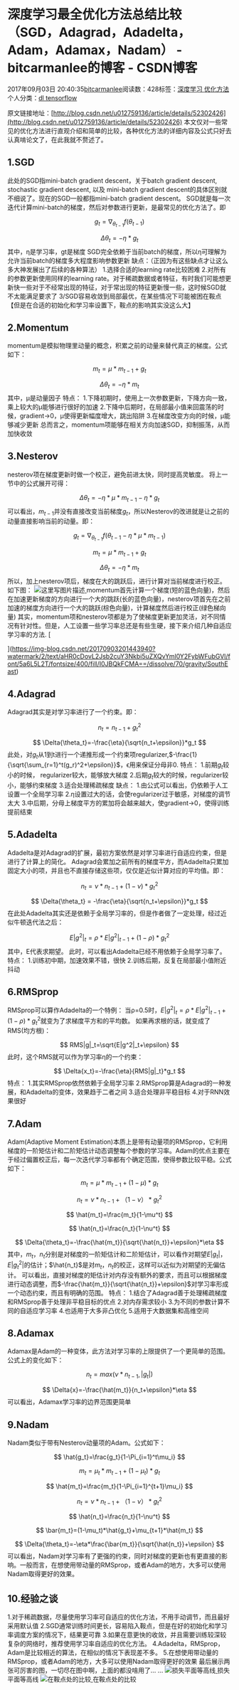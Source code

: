 
# 深度学习最全优化方法总结比较（SGD，Adagrad，Adadelta，Adam，Adamax，Nadam） - bitcarmanlee的博客 - CSDN博客


2017年09月03日 20:40:35[bitcarmanlee](https://me.csdn.net/bitcarmanlee)阅读数：428标签：[深度学习																](https://so.csdn.net/so/search/s.do?q=深度学习&t=blog)[优化方法																](https://so.csdn.net/so/search/s.do?q=优化方法&t=blog)[
							](https://so.csdn.net/so/search/s.do?q=深度学习&t=blog)个人分类：[dl tensorflow																](https://blog.csdn.net/bitcarmanlee/article/category/6449624)


原文链接地址：[http://blog.csdn.net/u012759136/article/details/52302426](http://blog.csdn.net/u012759136/article/details/52302426)
本文仅对一些常见的优化方法进行直观介绍和简单的比较，各种优化方法的详细内容及公式只好去认真啃论文了，在此我就不赘述了。
## 1.SGD
此处的SGD指mini-batch gradient descent，关于batch gradient descent, stochastic gradient descent, 以及 mini-batch gradient descent的具体区别就不细说了。现在的SGD一般都指mini-batch gradient descent。
SGD就是每一次迭代计算mini-batch的梯度，然后对参数进行更新，是最常见的优化方法了。即

$$
g_t=\nabla_{\theta_{t-1}}{f(\theta_{t-1})}
$$

$$
\Delta{\theta_t}=-\eta*g_t
$$
其中，η是学习率，gt是梯度
SGD完全依赖于当前batch的梯度，所以η可理解为允许当前batch的梯度多大程度影响参数更新
缺点：（正因为有这些缺点才让这么多大神发展出了后续的各种算法）
1.选择合适的learning rate比较困难
2.对所有的参数更新使用同样的learning rate。对于稀疏数据或者特征，有时我们可能想更新快一些对于不经常出现的特征，对于常出现的特征更新慢一些，这时候SGD就不太能满足要求了
3/SGD容易收敛到局部最优，在某些情况下可能被困在鞍点【但是在合适的初始化和学习率设置下，鞍点的影响其实没这么大】
## 2.Momentum
momentum是模拟物理里动量的概念，积累之前的动量来替代真正的梯度。公式如下：

$$
m_t=\mu*m_{t-1}+g_t
$$

$$
\Delta{\theta_t}=-\eta*m_t
$$
其中，μ是动量因子
特点：
1.下降初期时，使用上一次参数更新，下降方向一致，乘上较大的μ能够进行很好的加速
2.下降中后期时，在局部最小值来回震荡的时候，gradient→0，μ使得更新幅度增大，跳出陷阱
3.在梯度改变方向的时候，μ能够减少更新
总而言之，momentum项能够在相关方向加速SGD，抑制振荡，从而加快收敛
## 3.Nesterov
nesterov项在梯度更新时做一个校正，避免前进太快，同时提高灵敏度。
将上一节中的公式展开可得：

$$
\Delta{\theta_t}=-\eta*\mu*m_{t-1}-\eta*g_t
$$
可以看出，$m_{t-1}$并没有直接改变当前梯度$g_t$，所以Nesterov的改进就是让之前的动量直接影响当前的动量。即：

$$
g_t=\nabla_{\theta_{t-1}}{f(\theta_{t-1}-\eta*\mu*m_{t-1})}
$$

$$
m_t=\mu*m_{t-1}+g_t
$$

$$
\Delta{\theta_t}=-\eta*m_t
$$
所以，加上nesterov项后，梯度在大的跳跃后，进行计算对当前梯度进行校正。如下图：
![这里写图片描述](https://img-blog.csdn.net/20170903201443940?watermark/2/text/aHR0cDovL2Jsb2cuY3Nkbi5uZXQvYml0Y2FybWFubGVl/font/5a6L5L2T/fontsize/400/fill/I0JBQkFCMA==/dissolve/70/gravity/SouthEast)[ ](https://img-blog.csdn.net/20170903201443940?watermark/2/text/aHR0cDovL2Jsb2cuY3Nkbi5uZXQvYml0Y2FybWFubGVl/font/5a6L5L2T/fontsize/400/fill/I0JBQkFCMA==/dissolve/70/gravity/SouthEast)
momentum首先计算一个梯度(短的蓝色向量)，然后在加速更新梯度的方向进行一个大的跳跃(长的蓝色向量)，nesterov项首先在之前加速的梯度方向进行一个大的跳跃(棕色向量)，计算梯度然后进行校正(绿色梯向量)
[
](https://img-blog.csdn.net/20170903201443940?watermark/2/text/aHR0cDovL2Jsb2cuY3Nkbi5uZXQvYml0Y2FybWFubGVl/font/5a6L5L2T/fontsize/400/fill/I0JBQkFCMA==/dissolve/70/gravity/SouthEast)其实，momentum项和nesterov项都是为了使梯度更新更加灵活，对不同情况有针对性。但是，人工设置一些学习率总还是有些生硬，接下来介绍几种自适应学习率的方法.
[

](https://img-blog.csdn.net/20170903201443940?watermark/2/text/aHR0cDovL2Jsb2cuY3Nkbi5uZXQvYml0Y2FybWFubGVl/font/5a6L5L2T/fontsize/400/fill/I0JBQkFCMA==/dissolve/70/gravity/SouthEast)
## 4.Adagrad
[
](https://img-blog.csdn.net/20170903201443940?watermark/2/text/aHR0cDovL2Jsb2cuY3Nkbi5uZXQvYml0Y2FybWFubGVl/font/5a6L5L2T/fontsize/400/fill/I0JBQkFCMA==/dissolve/70/gravity/SouthEast)Adagrad其实是对学习率进行了一个约束。即：

$$
n_t=n_{t-1}+g_t^2
$$

$$
\Delta{\theta_t}=-\frac{\eta}{\sqrt{n_t+\epsilon}}*g_t
$$
此处，对$g_t$从1到t进行一个递推形成一个约束项regularizer,$-\frac{1}{\sqrt{\sum_{r=1}^t(g_r)^2+\epsilon}}$，ϵ用来保证分母非0.
特点：
1.前期$g_t$较小的时候， regularizer较大，能够放大梯度
2.后期$g_t$较大的时候，regularizer较小，能够约束梯度
3.适合处理稀疏梯度
缺点：
1.由公式可以看出，仍依赖于人工设置一个全局学习率
2.η设置过大的话，会使regularizer过于敏感，对梯度的调节太大
3.中后期，分母上梯度平方的累加将会越来越大，使gradient→0，使得训练提前结束
## 5.Adadelta
Adadelta是对Adagrad的扩展，最初方案依然是对学习率进行自适应约束，但是进行了计算上的简化。
Adagrad会累加之前所有的梯度平方，而Adadelta只累加固定大小的项，并且也不直接存储这些项，仅仅是近似计算对应的平均值。即：

$$
n_t=\nu*n_{t-1}+(1-\nu)*g_t^2
$$

$$
\Delta{\theta_t} = -\frac{\eta}{\sqrt{n_t+\epsilon}}*g_t
$$
在此处Adadelta其实还是依赖于全局学习率的，但是作者做了一定处理，经过近似牛顿迭代法之后：

$$
E|g^2|_t=\rho*E|g^2|_{t-1}+(1-\rho)*g_t^2
$$
其中，E代表求期望。
此时，可以看出Adadelta已经不用依赖于全局学习率了。
特点：
1.训练初中期，加速效果不错，很快
2.训练后期，反复在局部最小值附近抖动
## 6.RMSprop
RMSprop可以算作Adadelta的一个特例：
当ρ=0.5时，$E|g^2|_t=\rho*E|g^2|_{t-1}+(1-\rho)*g_t^2$就变为了求梯度平方和的平均数。
如果再求根的话，就变成了RMS(均方根)：

$$
RMS|g|_t=\sqrt{E|g^2|_t+\epsilon}
$$
此时，这个RMS就可以作为学习率η的一个约束：

$$
\Delta{x_t}=-\frac{\eta}{RMS|g|_t}*g_t
$$
特点：
1.其实RMSprop依然依赖于全局学习率
2.RMSprop算是Adagrad的一种发展，和Adadelta的变体，效果趋于二者之间
3.适合处理非平稳目标
4.对于RNN效果很好
## 7.Adam
Adam(Adaptive Moment Estimation)本质上是带有动量项的RMSprop，它利用梯度的一阶矩估计和二阶矩估计动态调整每个参数的学习率。Adam的优点主要在于经过偏置校正后，每一次迭代学习率都有个确定范围，使得参数比较平稳。公式如下：

$$
m_t=\mu*m_{t-1}+(1-\mu)*g_t
$$

$$
n_t=\nu*n_{t-1}+（1-\nu）*g_t^2
$$

$$
\hat{m_t}=\frac{m_t}{1-\mu^t}
$$

$$
\hat{n_t}=\frac{n_t}{1-\nu^t}
$$

$$
\Delta{\theta_t}=-\frac{\hat{m_t}}{\sqrt{\hat{n_t}}+\epsilon}*\eta
$$
其中，$m_t$，$n_t$分别是对梯度的一阶矩估计和二阶矩估计，可以看作对期望$E|g_t|$，$E|g_t^2|$的估计；$\hat{n_t}$是对$m_t$，$n_t$的校正，这样可以近似为对期望的无偏估计。
可以看出，直接对梯度的矩估计对内存没有额外的要求，而且可以根据梯度进行动态调整，而$-\frac{\hat{m_t}}{\sqrt{\hat{n_t}}+\epsilon}$对学习率形成一个动态约束，而且有明确的范围。
特点：
1.结合了Adagrad善于处理稀疏梯度和RMSprop善于处理非平稳目标的优点
2.对内存需求较小
3.为不同的参数计算不同的自适应学习率
4.也适用于大多非凸优化
5.适用于大数据集和高维空间
## 8.Adamax
Adamax是Adam的一种变体，此方法对学习率的上限提供了一个更简单的范围。公式上的变化如下：

$$
n_t=max(\nu*n_{t-1},|g_t|)
$$

$$
\Delta{x}=-\frac{\hat{m_t}}{n_t+\epsilon}*\eta
$$
可以看出，Adamax学习率的边界范围更简单
## 9.Nadam
Nadam类似于带有Nesterov动量项的Adam。公式如下：

$$
\hat{g_t}=\frac{g_t}{1-\Pi_{i=1}^t\mu_i}
$$

$$
m_t=\mu_t*m_{t-1}+(1-\mu_t)*g_t
$$

$$
\hat{m_t}=\frac{m_t}{1-\Pi_{i=1}^{t+1}\mu_i}
$$

$$
n_t=\nu*n_{t-1}+（1-\nu）*g_t^2
$$

$$
\hat{n_t}=\frac{n_t}{1-\nu^t}
$$

$$
\bar{m_t}=(1-\mu_t)*\hat{g_t}+\mu_{t+1}*\hat{m_t}
$$

$$
\Delta{\theta_t}=-\eta*\frac{\bar{m_t}}{\sqrt{\hat{n_t}}+\epsilon}
$$
可以看出，Nadam对学习率有了更强的约束，同时对梯度的更新也有更直接的影响。一般而言，在想使用带动量的RMSprop，或者Adam的地方，大多可以使用Nadam取得更好的效果。
## 10.经验之谈
1.对于稀疏数据，尽量使用学习率可自适应的优化方法，不用手动调节，而且最好采用默认值
2.SGD通常训练时间更长，容易陷入鞍点，但是在好的初始化和学习率调度方案的情况下，结果更可靠
3.如果在意更快的收敛，并且需要训练较深较复杂的网络时，推荐使用学习率自适应的优化方法。
4.Adadelta，RMSprop，Adam是比较相近的算法，在相似的情况下表现差不多。
5.在想使用带动量的RMSprop，或者Adam的地方，大多可以使用Nadam取得更好的效果
最后展示两张可厉害的图，一切尽在图中啊，上面的都没啥用了… …
![损失平面等高线](https://img-blog.csdn.net/20160824161755284)[ ](https://img-blog.csdn.net/20160824161755284)
损失平面等高线
[
](https://img-blog.csdn.net/20160824161755284)![在鞍点处的比较](https://img-blog.csdn.net/20160824161815758)[ ](https://img-blog.csdn.net/20160824161815758)
在鞍点处的比较
[            ](https://img-blog.csdn.net/20160824161815758)
[
](https://img-blog.csdn.net/20160824161755284)
